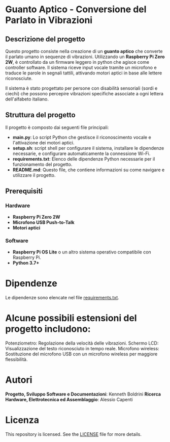 # Guanto Aptico - Conversione del Parlato in Vibrazioni

## Descrizione del progetto
Questo progetto consiste nella creazione di un **guanto aptico** che converte il parlato umano in sequenze di vibrazioni. Utilizzando un **Raspberry Pi Zero 2W**, è controllato da un firmware leggero in python che agisce come controller software. Il sistema riceve input vocale tramite un microfono e traduce le parole in segnali tattili, attivando motori aptici in base alle lettere riconosciute.

Il sistema è stato progettato per persone con disabilità sensoriali (sordi e ciechi) che possono percepire vibrazioni specifiche associate a ogni lettera dell'alfabeto italiano.

## Struttura del progetto

Il progetto è composto dai seguenti file principali:

- **main.py**: Lo script Python che gestisce il riconoscimento vocale e l'attivazione dei motori aptici.
- **setup.sh**: script shell per configurare il sistema, installare le dipendenze necessarie, e configurare automaticamente la connessione Wi-Fi.
- **requirements.txt**: Elenco delle dipendenze Python necessarie per il funzionamento del progetto.
- **README.md**: Questo file, che contiene informazioni su come navigare e utilizzare il progetto.

## Prerequisiti

### Hardware
- **Raspberry Pi Zero 2W**
- **Microfono USB Push-to-Talk**
- **Motori aptici**

### Software
- **Raspberry Pi OS Lite** o un altro sistema operativo compatibile con Raspberry Pi.
- **Python 3.7+**

# Dipendenze
Le dipendenze sono elencate nel file [requirements.txt](./code/requirements.txt). 


# Alcune possibili estensioni del progetto includono:

Potenziometro: Regolazione della velocità delle vibrazioni.
Schermo LCD: Visualizzazione del testo riconosciuto in tempo reale.
Microfono wireless: Sostituzione del microfono USB con un microfono wireless per maggiore flessibilità.

# Autori

**Progetto, Sviluppo Software e Documentazioni**: Kenneth Boldrini
**Ricerca Hardware, Elettrotecnica ed Assemblaggio**: Alessio Capenti

# Licenza
This repository is licensed. See the [LICENSE](./LICENSE) file for more details.
